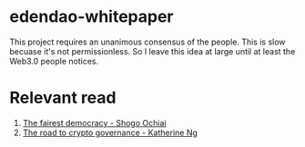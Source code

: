 # edendao-whitepaper
This project requires an unanimous consensus of the people.
This is slow becuase it's not permissionless.
So I leave this idea at large until at least the Web3.0 people notices.

# Relevant read
1. [The fairest democracy - Shogo Ochiai](https://www.youtube.com/watch?v=oJJKL8VDsBM)
2. [The road to crypto governance - Katherine Ng](https://kathyjah.substack.com/p/the-road-to-crypto-governance)
